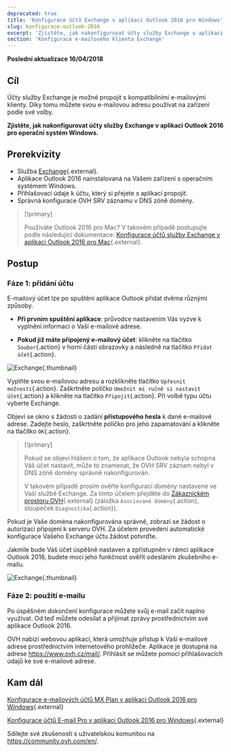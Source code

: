 ```yaml
---
deprecated: true
title: 'Konfigurace účtů Exchange v aplikaci Outlook 2016 pro Windows'
slug: konfigurace-outlook-2016
excerpt: 'Zjistěte, jak nakonfigurovat účty služby Exchange v aplikaci Outlook 2016 pro operační systém Windows'
section: 'Konfigurace e-mailového klienta Exchange'
---
```


**Poslední aktualizace 16/04/2018**

## Cíl

Účty služby Exchange je možné propojit s kompatibilními e-mailovými klienty. Díky tomu můžete svou e-mailovou adresu používat na zařízení podle své volby.

**Zjistěte, jak nakonfigurovat účty služby Exchange v aplikaci Outlook 2016 pro operační systém Windows.**

## Prerekvizity

- Služba [Exchange](https://www.ovh.cz/emails/){.external}.
- Aplikace Outlook 2016 nainstalovaná na Vašem zařízení s operačním systémem Windows.
- Přihlašovací údaje k účtu, který si přejete s aplikací propojit.
- Správná konfigurace OVH SRV záznamu v DNS zóně domény.

> [!primary]
>
> Používáte Outlook 2016 pro Mac? V takovém případě postupujte podle následující dokumentace: [Konfigurace účtů služby Exchange v aplikaci Outlook 2016 pro Mac](https://docs.ovh.com/cz/cs/microsoft-collaborative-solutions/konfigurace-outlook-2016-mac/){.external}.
>

## Postup

### Fáze 1: přidání účtu

E-mailový účet lze po spuštění aplikace Outlook přidat dvěma různými způsoby.

- **Při prvním spuštění aplikace**: průvodce nastavením Vás vyzve k vyplnění informací o Vaší e-mailové adrese.

- **Pokud již máte připojený e-mailový účet**: klikněte na tlačítko `Soubor`{.action} v horní části obrazovky a následně na tlačítko `Přidat účet`{.action}.

![Exchange](images/configuration-outlook-2016-windows-step1.png){.thumbnail}

Vyplňte svou e-mailovou adresu a rozklikněte tlačítko `Upřesnit možnosti`{.action}. Zaškrtněte políčko `Umožnit mi ručně si nastavit účet`{.action} a klikněte na tlačítko `Připojit`{.action}. Při volbě typu účtu vyberte Exchange.

Objeví se okno s žádostí o zadání **přístupového hesla** k dané e-mailové adrese. Zadejte heslo, zaškrtněte políčko pro jeho zapamatování a klikněte na tlačítko `OK`{.action}.

> [!primary]
>
> Pokud se objeví hlášení o tom, že aplikace Outlook nebyla schopna Váš účet nastavit, může to znamenat, že OVH SRV záznam nebyl v DNS zóně domény správně nakonfigurován.
>
> V takovém případě prosím ověřte konfiguraci domény nastavené ve Vaší službě Exchange. Za tímto účelem přejděte do [Zákaznickém prostoru OVH](https://www.ovh.com/auth/?action=gotomanager){.external} (záložka `Asociované domény`{.action}, sloupeček `Diagnostika`{.action}).
>

Pokud je Vaše doména nakonfigurována správně, zobrazí se žádost o autorizaci připojení k serveru OVH. Za účelem provedení automatické konfigurace Vašeho Exchange účtu žádost potvrďte.

Jakmile bude Váš účet úspěšně nastaven a zpřístupněn v rámci aplikace Outlook 2016, budete moci jeho funkčnost ověřit odesláním zkušebního e-mailu.

![Exchange](images/configuration-outlook-2016-windows-exchange-step2.png){.thumbnail}

### Fáze 2: použití e-mailu

Po úspěšném dokončení konfigurace můžete svůj e-mail začít naplno využívat. Od teď můžete odesílat a přijímat zprávy prostřednictvím své aplikace Outlook 2016.

OVH nabízí webovou aplikaci, která umožňuje přístup k Vaší e-mailové adrese prostřednictvím internetového prohlížeče. Aplikace je dostupná na adrese <https://www.ovh.cz/mail/>. Přihlásit se můžete pomocí přihlašovacích údajů ke své e-mailové adrese.

## Kam dál

[Konfigurace e-mailových účtů MX Plan v aplikaci Outlook 2016 pro Windows](https://docs.ovh.com/cz/cs/emails/konfigurace-outlook-2016/){.external}

[Konfigurace účtů E-mail Pro v aplikaci Outlook 2016 pro Windows](https://docs.ovh.com/cz/cs/emails-pro/konfigurace-outlook-2016/){.external}

Sdílejte své zkušenosti s uživatelskou komunitou na <https://community.ovh.com/en/>.